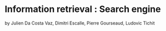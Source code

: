 # Information retrieval : Search engine
by
Julien Da Costa Vaz, Dimitri Escalle, Pierre Gourseaud, Ludovic Tichit